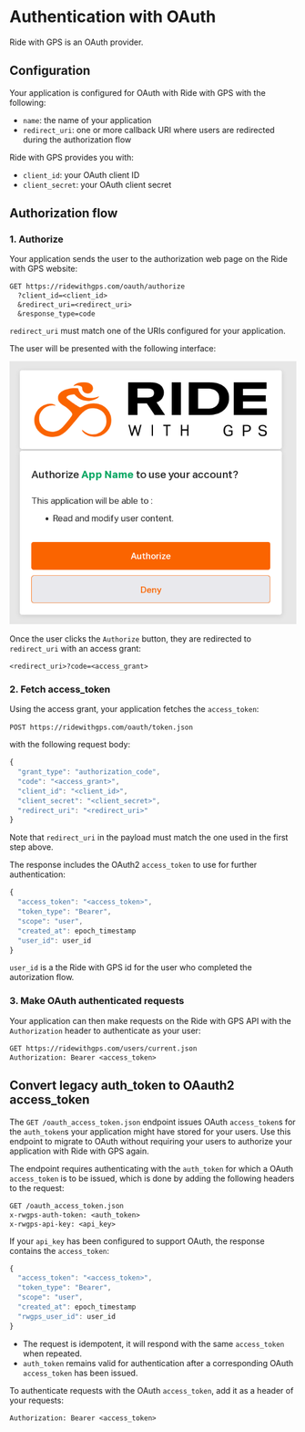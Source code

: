 # Authentication with OAuth

Ride with GPS is an OAuth provider.

## Configuration

Your application is configured for OAuth with Ride with GPS with the following:

* `name`: the name of your application
* `redirect_uri`: one or more callback URI where users are redirected during the authorization flow

Ride with GPS provides you with:

* `client_id`: your OAuth client ID
* `client_secret`: your OAuth client secret

## Authorization flow

### 1. Authorize

Your application sends the user to the authorization web page on the Ride with GPS website:

```
GET https://ridewithgps.com/oauth/authorize
  ?client_id=<client_id>
  &redirect_uri=<redirect_uri>
  &response_type=code
```

`redirect_uri` must match one of the URIs configured for your application.

The user will be presented with the following interface:

![OAuth Authorize interface](images/oauth_authorize.png)

Once the user clicks the `Authorize` button, they are redirected to `redirect_uri` with an access grant:

```
<redirect_uri>?code=<access_grant>
```

### 2. Fetch access_token

Using the access grant, your application fetches the `access_token`:

`POST https://ridewithgps.com/oauth/token.json`

with the following request body:

```javascript
{
  "grant_type": "authorization_code",
  "code": "<access_grant>",
  "client_id": "<client_id>",
  "client_secret": "<client_secret>",
  "redirect_uri": "<redirect_uri>"
}
```

Note that `redirect_uri` in the payload must match the one used in the first step above.

The response includes the OAuth2 `access_token` to use for further authentication:

```javascript
{
  "access_token": "<access_token>",
  "token_type": "Bearer",
  "scope": "user",
  "created_at": epoch_timestamp
  "user_id": user_id
}
```

`user_id` is a the Ride with GPS id for the user who completed the autorization flow.

### 3. Make OAuth authenticated requests

Your application can then make requests on the Ride with GPS API with the `Authorization` header to authenticate as your user:

```
GET https://ridewithgps.com/users/current.json
Authorization: Bearer <access_token>
```

## Convert legacy auth_token to OAauth2 access_token

The `GET /oauth_access_token.json` endpoint issues OAuth `access_token`s for the `auth_token`s your application might have stored for your users. Use this endpoint to migrate to OAuth without requiring your users to authorize your application with Ride with GPS again.

The endpoint requires authenticating with the `auth_token` for which a OAuth `access_token` is to be issued, which is done by adding the following headers to the request:

```
GET /oauth_access_token.json
x-rwgps-auth-token: <auth_token>
x-rwgps-api-key: <api_key>
```

If your `api_key` has been configured to support OAuth, the response contains the `access_token`:

```javascript
{
  "access_token": "<access_token>",
  "token_type": "Bearer",
  "scope": "user",
  "created_at": epoch_timestamp
  "rwgps_user_id": user_id
}
```

* The request is idempotent, it will respond with the same `access_token` when repeated.
* `auth_token` remains valid for authentication after a corresponding OAuth `access_token` has been issued.

To authenticate requests with the OAuth `access_token`, add it as a header of your requests:

```
Authorization: Bearer <access_token>
```
